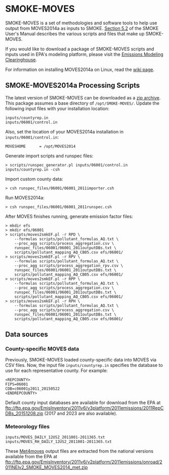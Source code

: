 # SMOKE-MOVES

SMOKE-MOVES is a set of methodologies and software tools to help use output from MOVES2014a as inputs to SMOKE. [Section 5.2](https://www.cmascenter.org/smoke/documentation/3.7/html/ch05s02.html) of the SMOKE User's Manual describes the various scripts and files that make up SMOKE-MOVES.

If you would like to download a package of SMOKE-MOVES scripts and inputs used in EPA's modeling platform, please visit the [Emissions Modeling Clearinghouse](https://www3.epa.gov/ttn/chief/emch/index.html).

For information on installing MOVES2014a on Linux, read the [wiki page](https://github.com/CEMPD/SMOKE-MOVES/wiki/Installing-MOVES2014a-on-Linux).

## SMOKE-MOVES2014a Processing Scripts

The latest version of SMOKE-MOVES can be downloaded as a [zip archive](https://github.com/CEMPD/SMOKE-MOVES/archive/master.zip). This package assumes a base directory of `/opt/SMOKE-MOVES/`. Update the following input files with your installation location:

```
inputs/countyrep.in
inputs/06001/control.in
```

Also, set the location of your MOVES2014a installation in `inputs/06001/control.in`:

`MOVESHOME      = /opt/MOVES2014`

Generate import scripts and runspec files:

`> scripts/runspec_generator.pl inputs/06001/control.in inputs/countyrep.in -csh`

Import custom county data:

`> csh runspec_files/06001/06001_2011importer.csh`

Run MOVES2014a:

`> csh runspec_files/06001/06001_2011runspec.csh`

After MOVES finishes running, generate emission factor files:

```
> mkdir efs
> mkdir efs/06001
> scripts/moves2smkEF.pl -r RPD \
    --formulas scripts/pollutant_formulas_AQ.txt \
    --proc_agg scripts/process_aggregation.csv \
    runspec_files/06001/06001_2011outputDBs.txt \
    scripts/pollutant_mapping_AQ_CB05.csv efs/06001/
> scripts/moves2smkEF.pl -r RPV \
    --formulas scripts/pollutant_formulas_AQ.txt \
    --proc_agg scripts/process_aggregation_rpv.csv \
    runspec_files/06001/06001_2011outputDBs.txt \
    scripts/pollutant_mapping_AQ_CB05.csv efs/06001/
> scripts/moves2smkEF.pl -r RPP \
    --formulas scripts/pollutant_formulas_AQ.txt \
    --proc_agg scripts/process_aggregation.csv \
    runspec_files/06001/06001_2011outputDBs.txt \
    scripts/pollutant_mapping_AQ_CB05.csv efs/06001/
> scripts/moves2smkEF.pl -r RPH \
    --formulas scripts/pollutant_formulas_AQ.txt \
    --proc_agg scripts/process_aggregation.csv \
    runspec_files/06001/06001_2011outputDBs.txt \
    scripts/pollutant_mapping_AQ_CB05.csv efs/06001/
```

## Data sources

### County-specific MOVES data

Previously, SMOKE-MOVES loaded county-specific data into MOVES via CSV files. Now, the input file `inputs/countyrep.in` specifies the database to use for each representative county. For example:

```
<REPCOUNTY>
FIPS=06001
CDB=c06001y2011_20150522
<ENDREPCOUNTY>
```

Default county input databases are available for download from the EPA at ftp://ftp.epa.gov/EmisInventory/2011v6/v3platform/2011emissions/2011RepCDBs_20151208.zip (2017 and 2023 are also available).

### Meteorology files

```
inputs/MOVES_DAILY_12US2_2011001-2011365.txt
inputs/MOVES_RH_DAILY_12US2_2011001-2011365.txt
```

These [Met4moves](https://www.cmascenter.org/smoke/documentation/3.6.5/html/ch06s07.html) output files are extracted from the national versions available from the EPA at ftp://ftp.epa.gov/EmisInventory/2011v6/v2platform/2011emissions/onroad/2011NEIv2_SMOKE_MOVES2014_met.zip
